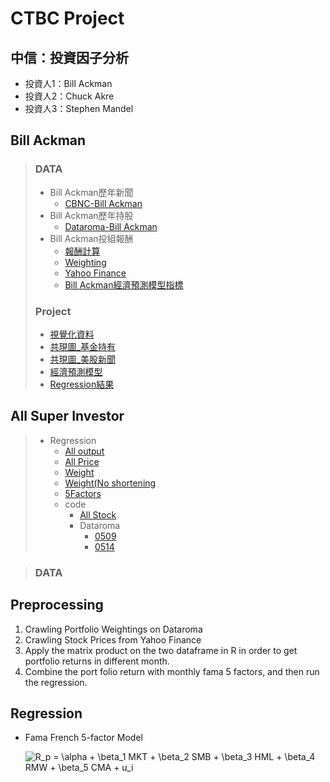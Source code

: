 # CTBC Project

## 中信：投資因子分析
 - 投資人1：Bill Ackman
 - 投資人2：Chuck Akre
 - 投資人3：Stephen Mandel


## Bill Ackman
> ### DATA
>  - Bill Ackman歷年新聞   
>    - [CBNC-Bill Ackman](https://github.com/chenjanice/CTBC-PROJECT/blob/master/%E5%85%B1%E7%8F%BE%E5%9C%96/Data_BillAckman%E6%96%B0%E8%81%9E.csv)    
>  - Bill Ackman歷年持股   
>    - [Dataroma-Bill Ackman](https://github.com/chenjanice/CTBC-PROJECT/blob/master/%E5%85%B1%E7%8F%BE%E5%9C%96/Data_%E6%8C%81%E8%82%A1%E8%B3%87%E6%96%99.csv)
>  - Bill Ackman投組報酬
>    - [報酬計算](https://github.com/chenjanice/CTBC-PROJECT/tree/master/Bill%20Ackman's%20Portfolio%20Return/Return%20of%20Portfolio/R)
>    - [Weighting](https://github.com/chenjanice/CTBC-PROJECT/tree/master/Bill%20Ackman's%20Portfolio%20Return/Dataroma%20Weight%20Crawling)
>    - [Yahoo Finance](https://github.com/chenjanice/CTBC-PROJECT/tree/master/Bill%20Ackman's%20Portfolio%20Return/Yahoo%20Finance)
>    - [Bill Ackman經濟預測模型指標](https://github.com/chenjanice/CTBC-PROJECT/tree/master/%E7%B6%93%E6%BF%9F%E9%A0%90%E6%B8%AC%E6%A8%A1%E5%9E%8B/Data)
> ### Project
> - [視覺化資料](https://github.com/chenjanice/CTBC-PROJECT/blob/master/%E5%85%B1%E7%8F%BE%E5%9C%96/%E8%A6%96%E8%A6%BA%E5%8C%96.ipynb)
>  - [共現圖_基金持有](https://github.com/chenjanice/CTBC-PROJECT/blob/master/%E5%85%B1%E7%8F%BE%E5%9C%96/%E5%85%B1%E7%8F%BE%E5%9C%96_%E5%9F%BA%E9%87%91%E6%8C%81%E6%9C%89.ipynb)
>  - [共現圖_美股新聞](https://github.com/chenjanice/CTBC-PROJECT/blob/master/%E5%85%B1%E7%8F%BE%E5%9C%96/%E5%85%B1%E7%8F%BE%E5%9C%96_%E7%BE%8E%E8%82%A1%E6%96%B0%E8%81%9E.ipynb)
>  - [經濟預測模型](https://github.com/chenjanice/CTBC-PROJECT/tree/master/%E7%B6%93%E6%BF%9F%E9%A0%90%E6%B8%AC%E6%A8%A1%E5%9E%8B)
>  - [Regression結果](https://github.com/chenjanice/CTBC-PROJECT/blob/master/Bill%20Ackman's%20Portfolio%20Return/readme.md)
## All Super Investor
> - Regression
>   -  [All output](https://github.com/chenjanice/CTBC-PROJECT/tree/master/ALL%20Super%20Investors'%20Portfolio/ALL%20Super%20Investors'%20Portfolio%20in%20R/reg%20output/regression%20table)
>   -  [All Price](https://github.com/chenjanice/CTBC-PROJECT/blob/master/ALL%20Super%20Investors'%20Portfolio/ALL%20Super%20Investors'%20Portfolio%20in%20R/raw%20data/ALL_Prices.csv)
>   -  [Weight](https://github.com/chenjanice/CTBC-PROJECT/tree/master/ALL%20Super%20Investors'%20Portfolio/ALL%20Super%20Investors'%20Portfolio%20in%20R/raw%20data/super_investors)
>   -  [Weight(No shortening](https://github.com/chenjanice/CTBC-PROJECT/tree/master/ALL%20Super%20Investors'%20Portfolio/ALL%20Super%20Investors'%20Portfolio%20in%20R/raw%20data/super_investors_without_shortening)
>   -  [5Factors](https://github.com/chenjanice/CTBC-PROJECT/blob/master/ALL%20Super%20Investors'%20Portfolio/ALL%20Super%20Investors'%20Portfolio%20in%20R/raw%20data/F-F_Research_Data_5_Factors_2x3.CSV)
>   -  code
>       - [All Stock](https://github.com/chenjanice/CTBC-PROJECT/blob/master/ALL%20Super%20Investors'%20Portfolio/2020-05-09_ALL_STOCKS.ipynb)
>       - Dataroma
>         - [0509](https://github.com/chenjanice/CTBC-PROJECT/blob/master/ALL%20Super%20Investors'%20Portfolio/2020-05-09_Dataroma.ipynb)
>         - [0514](https://github.com/chenjanice/CTBC-PROJECT/blob/master/ALL%20Super%20Investors'%20Portfolio/2020-05-14_Dataroma.ipynb)


> ### DATA
 ## Preprocessing

1. Crawling Portfolio Weightings on Dataroma
2. Crawling Stock Prices from Yahoo Finance
3. Apply the matrix product on the two dataframe in R in order to get portfolio returns in different month.
4. Combine the port folio return with monthly fama 5 factors, and then run the regression.

 ## Regression

* Fama French 5-factor Model
  
  ![R_p = \alpha + \beta_1 MKT + \beta_2 SMB + \beta_3 HML + \beta_4 RMW + \beta_5 CMA + u_i](https://render.githubusercontent.com/render/math?math=R_p%20%3D%20%5Calpha%20%2B%20%5Cbeta_1%20MKT%20%2B%20%5Cbeta_2%20SMB%20%2B%20%5Cbeta_3%20HML%20%2B%20%5Cbeta_4%20RMW%20%2B%20%5Cbeta_5%20CMA%20%2B%20u_i)
  
